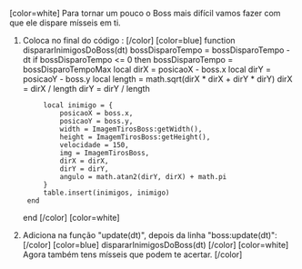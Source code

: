 [color=white]
Para tornar um pouco o Boss mais difícil vamos fazer
com que ele dispare mísseis em ti.

1. Coloca no final do código :
   [/color] [color=blue]
    function dispararInimigosDoBoss(dt)
        bossDisparoTempo = bossDisparoTempo - dt
        if bossDisparoTempo <= 0 then
            bossDisparoTempo = bossDisparoTempoMax
            local dirX = posicaoX - boss.x
            local dirY = posicaoY - boss.y
            local length = math.sqrt(dirX * dirX + dirY * dirY)
            dirX = dirX / length
            dirY = dirY / length

            local inimigo = {
                posicaoX = boss.x,
                posicaoY = boss.y,
                width = ImagemTirosBoss:getWidth(),
                height = ImagemTirosBoss:getHeight(),
                velocidade = 150,
                img = ImagemTirosBoss,
                dirX = dirX,
                dirY = dirY,
                angulo = math.atan2(dirY, dirX) + math.pi
            }
            table.insert(inimigos, inimigo)
        end
    end
   [/color] [color=white]
2. Adiciona na função "update(dt)", depois da linha
"boss:update(dt)":
   [/color] [color=blue]
   dispararInimigosDoBoss(dt)
   [/color] [color=white]
Agora também tens mísseis que podem te acertar.
[/color] 
